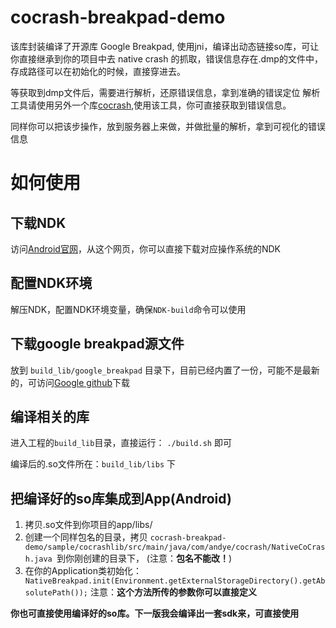# cocrash-breakpad-demo

该库封装编译了开源库 Google Breakpad, 使用jni，编译出动态链接so库，可让你直接继承到你的项目中去
native crash 的抓取，错误信息存在.dmp的文件中，存成路径可以在初始化的时候，直接穿进去。

等获取到dmp文件后，需要进行解析，还原错误信息，拿到准确的错误定位
解析工具请使用另外一个库[cocrash](https://github.com/yejiurui/cocrash),使用该工具，你可直接获取到错误信息。

同样你可以把该步操作，放到服务器上来做，并做批量的解析，拿到可视化的错误信息

# 如何使用


## 下载NDK
访问[Android官网](https://developer.android.com/ndk/downloads/index.html)，从这个网页，你可以直接下载对应操作系统的NDK

## 配置NDK环境
解压NDK，配置NDK环境变量，确保`NDK-build`命令可以使用

## 下载google breakpad源文件
放到 `build_lib/google_breakpad` 目录下，目前已经内置了一份，可能不是最新的，可访问[Google github](https://github.com/google/breakpad)下载

## 编译相关的库
进入工程的`build_lib`目录，直接运行：
`./build.sh` 即可

编译后的.so文件所在：`build_lib/libs` 下

## 把编译好的so库集成到App(Android)
1. 拷贝.so文件到你项目的app/libs/
2. 创建一个同样包名的目录，拷贝 `cocrash-breakpad-demo/sample/cocrashlib/src/main/java/com/andye/cocrash/NativeCoCrash.java `到你刚创建的目录下，
(注意：**包名不能改！**)
3. 在你的Application类初始化：` NativeBreakpad.init(Environment.getExternalStorageDirectory().getAbsolutePath());`
注意：**这个方法所传的参数你可以直接定义**



**你也可直接使用编译好的so库。下一版我会编译出一套sdk来，可直接使用**














